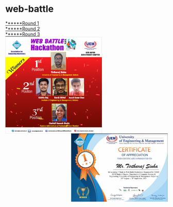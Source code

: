 # web-battle
<a href="https://tirtharajsinha.github.io/web-battle/round1/"> ******Round 1</a><br>
<a href="https://tirtharajsinha.github.io/web-battle/round2/"> ******Round 2</a><br>
<a href="https://tirtharajsinha.github.io/web-battle/round3/"> ******Round 3</a><br>
<img src="final.jpeg" width="300px" height="auto" style="float:left">
<img src="certi.png" width="300px" height="auto" style="float:right">

